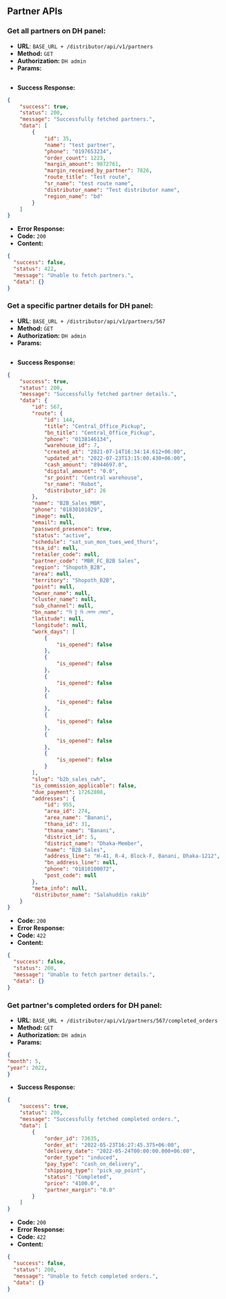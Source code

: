 **Partner APIs**
----

### Get all partners on DH panel:

* **URL**: ``BASE_URL + /distributor/api/v1/partners``
* **Method:** `GET`
* **Authorization:** `DH admin`
* **Params:**

```json 
  ```

* **Success Response:**

```json 
{
    "success": true,
    "status": 200,
    "message": "Successfully fetched partners.",
    "data": [
        {
            "id": 35,
            "name": "test partner",
            "phone": "0197653234",
            "order_count": 1223,
            "margin_amount": 9872761,
            "margin_received_by_partner": 7826,
            "route_title": "Test route",
            "sr_name": "test route name",
            "distributor_name": "Test distributor name",
            "region_name": "bd"
        }
    ]
}
  ```

* **Error Response:**
* **Code:** `200`
* **Content:**

```json 
{
  "success": false,
  "status": 422,
  "message": "Unable to fetch partners.",
  "data": {}
}
  ```

### Get a specific partner details for DH panel:

* **URL**: ``BASE_URL + /distributor/api/v1/partners/567``
* **Method:** `GET`
* **Authorization:** `DH admin`
* **Params:**

```json 
  ```

* **Success Response:**

```json 
{
    "success": true,
    "status": 200,
    "message": "Successfully fetched partner details.",
    "data": {
        "id": 567,
        "route": {
            "id": 144,
            "title": "Central_Office_Pickup",
            "bn_title": "Central_Office_Pickup",
            "phone": "0138146134",
            "warehouse_id": 7,
            "created_at": "2021-07-14T16:34:14.612+06:00",
            "updated_at": "2022-07-23T13:15:00.430+06:00",
            "cash_amount": "8944697.0",
            "digital_amount": "0.0",
            "sr_point": "Central warehouse",
            "sr_name": "Robot",
            "distributor_id": 26
        },
        "name": "B2B_Sales_MBR",
        "phone": "01830101029",
        "image": null,
        "email": null,
        "password_presence": true,
        "status": "active",
        "schedule": "sat_sun_mon_tues_wed_thurs",
        "tsa_id": null,
        "retailer_code": null,
        "partner_code": "MBR_FC_B2B Sales",
        "region": "Shopoth_B2B",
        "area": null,
        "territory": "Shopoth_B2B",
        "point": null,
        "owner_name": null,
        "cluster_name": null,
        "sub_channel": null,
        "bn_name": "বি টু বি সেলস মেম্বার",
        "latitude": null,
        "longitude": null,
        "work_days": [
            {
                "is_opened": false
            },
            {
                "is_opened": false
            },
            {
                "is_opened": false
            },
            {
                "is_opened": false
            },
            {
                "is_opened": false
            },
            {
                "is_opened": false
            },
            {
                "is_opened": false
            }
        ],
        "slug": "b2b_sales_cwh",
        "is_commission_applicable": false,
        "due_payment": 17262808,
        "addresses": {
            "id": 955,
            "area_id": 274,
            "area_name": "Banani",
            "thana_id": 31,
            "thana_name": "Banani",
            "district_id": 5,
            "district_name": "Dhaka-Member",
            "name": "B2B Sales",
            "address_line": "H-41, R-4, Block-F, Banani, Dhaka-1212",
            "bn_address_line": null,
            "phone": "01810100072",
            "post_code": null
        },
        "meta_info": null,
        "distributor_name": "Salahuddin rakib"
    }
}
  ```

* **Code:** `200`
* **Error Response:**
* **Code:** `422`
* **Content:**

```json 
{
  "success": false,
  "status": 200,
  "message": "Unable to fetch partner details.",
  "data": {}
}
  ```

### Get partner's completed orders for DH panel:

* **URL**: ``BASE_URL + /distributor/api/v1/partners/567/completed_orders``
* **Method:** `GET`
* **Authorization:** `DH admin`
* **Params:**

```json 
{
"month": 5,
"year": 2022,
}
  ```

* **Success Response:**

```json 
{
    "success": true,
    "status": 200,
    "message": "Successfully fetched completed orders.",
    "data": [
        {
            "order_id": 73635,
            "order_at": "2022-05-23T16:27:45.375+06:00",
            "delivery_date": "2022-05-24T00:00:00.000+06:00",
            "order_type": "induced",
            "pay_type": "cash_on_delivery",
            "shipping_type": "pick_up_point",
            "status": "Completed",
            "price": "4100.0",
            "partner_margin": "0.0"
        }
    ]
}
  ```

* **Code:** `200`
* **Error Response:**
* **Code:** `422`
* **Content:**

```json 
{
  "success": false,
  "status": 200,
  "message": "Unable to fetch completed orders.",
  "data": {}
}
  ```
